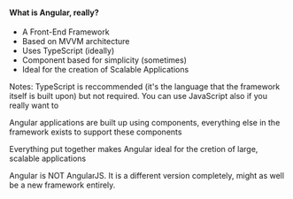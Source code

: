 #### What is Angular, really?

- A Front-End Framework
- Based on MVVM architecture
- Uses TypeScript (ideally)
- Component based for simplicity (sometimes)
- Ideal for the creation of Scalable Applications

Notes:
TypeScript is reccommended (it's the language that the framework itself is built upon) but not required. You can use JavaScript also if you really want to

Angular applications are built up using components, everything else in the framework exists to support these components

Everything put together makes Angular ideal for the cretion of large, scalable applications

Angular is NOT AngularJS. It is a different version completely, might as well be a new framework entirely.